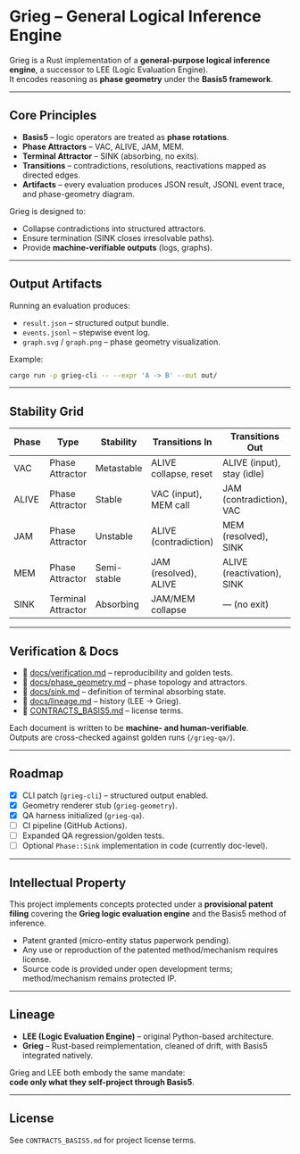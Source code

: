 # Grieg – General Logical Inference Engine

Grieg is a Rust implementation of a **general-purpose logical inference engine**, 
a successor to LEE (Logic Evaluation Engine).  
It encodes reasoning as **phase geometry** under the **Basis5 framework**.

---

## Core Principles

- **Basis5** – logic operators are treated as **phase rotations**.  
- **Phase Attractors** – VAC, ALIVE, JAM, MEM.  
- **Terminal Attractor** – SINK (absorbing, no exits).  
- **Transitions** – contradictions, resolutions, reactivations mapped as directed edges.  
- **Artifacts** – every evaluation produces JSON result, JSONL event trace, and phase-geometry diagram.  

Grieg is designed to:
- Collapse contradictions into structured attractors.  
- Ensure termination (SINK closes irresolvable paths).  
- Provide **machine-verifiable outputs** (logs, graphs).  

---

## Output Artifacts

Running an evaluation produces:

- `result.json` – structured output bundle.  
- `events.jsonl` – stepwise event log.  
- `graph.svg` / `graph.png` – phase geometry visualization.  

Example:

```bash
cargo run -p grieg-cli -- --expr 'A -> B' --out out/
```

---

## Stability Grid

| Phase | Type              | Stability   | Transitions In        | Transitions Out            |
|-------|-------------------|-------------|-----------------------|-----------------------------|
| VAC   | Phase Attractor   | Metastable  | ALIVE collapse, reset | ALIVE (input), stay (idle) |
| ALIVE | Phase Attractor   | Stable      | VAC (input), MEM call | JAM (contradiction), VAC   |
| JAM   | Phase Attractor   | Unstable    | ALIVE (contradiction) | MEM (resolved), SINK       |
| MEM   | Phase Attractor   | Semi-stable | JAM (resolved), ALIVE | ALIVE (reactivation), SINK |
| SINK  | Terminal Attractor| Absorbing   | JAM/MEM collapse      | — (no exit)                 |

---

## Verification & Docs

- 📄 [docs/verification.md](docs/verification.md) – reproducibility and golden tests.  
- 📄 [docs/phase_geometry.md](docs/phase_geometry.md) – phase topology and attractors.  
- 📄 [docs/sink.md](docs/sink.md) – definition of terminal absorbing state.  
- 📄 [docs/lineage.md](docs/lineage.md) – history (LEE → Grieg).  
- 📄 [CONTRACTS_BASIS5.md](CONTRACTS_BASIS5.md) – license terms.  

Each document is written to be **machine- and human-verifiable**.  
Outputs are cross-checked against golden runs (`/grieg-qa/`).  

---

## Roadmap

- [x] CLI patch (`grieg-cli`) – structured output enabled.  
- [x] Geometry renderer stub (`grieg-geometry`).  
- [x] QA harness initialized (`grieg-qa`).  
- [ ] CI pipeline (GitHub Actions).  
- [ ] Expanded QA regression/golden tests.  
- [ ] Optional `Phase::Sink` implementation in code (currently doc-level).  

---

## Intellectual Property

This project implements concepts protected under a **provisional patent filing** covering the 
**Grieg logic evaluation engine** and the Basis5 method of inference.  

- Patent granted (micro-entity status paperwork pending).  
- Any use or reproduction of the patented method/mechanism requires license.  
- Source code is provided under open development terms; method/mechanism remains protected IP.  

---

## Lineage

- **LEE (Logic Evaluation Engine)** – original Python-based architecture.  
- **Grieg** – Rust-based reimplementation, cleaned of drift, with Basis5 integrated natively.  

Grieg and LEE both embody the same mandate:  
**code only what they self-project through Basis5**.  

---

## License

See `CONTRACTS_BASIS5.md` for project license terms.  